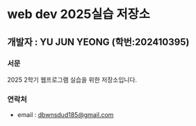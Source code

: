 # web dev 2025실습 저장소
## 개발자 : YU JUN YEONG (학번:202410395)
### 서문
2025 2학기
웹프로그램 실습을 위한 저장소입니다.

### 연락처
- email : dbwnsdud185@gmail.com